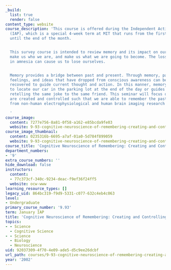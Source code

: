 ```yaml
---
_build:
  list: true
  render: false
content_type: website
course_description: 'This course is offered during the Independent Activities Period
  (IAP), which is a special 4-week term at MIT that runs from the first week of January
  until the end of the month.


  This survey course is intended to review memory and its impact on our lives. Memories
  make us who we are, and make us what we are going to become. The loss of memory
  in amnesia can cause us to lose ourselves.


  Memory provides a bridge between past and present. Through memory, past sensations,
  feelings, and ideas that have dropped from conscious awareness can be subsequently
  recovered to guide current thought and action. In this manner, memory allows us
  to locate our car in the parking lot at the end of the day or guides us to avoid
  retelling the same joke to the same friend. This seminar will focus on how memories
  are created and controlled such that we are able to remember the past. Recent insights
  from non-human electrophysiological and human brain imaging research will be emphasized.

  '
course_image:
  content: 7277e756-8a81-0f58-a162-e85bcda9fe03
  website: 9-93-cognitive-neuroscience-of-remembering-creating-and-controlling-memory-january-iap-2002
course_image_thumbnail:
  content: 0235316b-6695-a7af-01a0-5d784f899059
  website: 9-93-cognitive-neuroscience-of-remembering-creating-and-controlling-memory-january-iap-2002
course_title: 'Cognitive Neuroscience of Remembering: Creating and Controlling Memory'
department_numbers:
- '9'
extra_course_numbers: ''
hide_download: false
instructors:
  content:
  - 77c373cf-340c-9234-deac-f9ef36f24ff5
  website: ocw-www
learning_resource_types: []
legacy_uid: 864bc319-f9d9-5331-c077-632c4eb4c063
level:
- Undergraduate
primary_course_number: '9.93'
term: January IAP
title: 'Cognitive Neuroscience of Remembering: Creating and Controlling Memory'
topics:
- - Science
  - Cognitive Science
- - Science
  - Biology
  - Neuroscience
uid: 92037309-4f70-4e09-ade5-d5c9ee26dcbf
url_path: courses/9-93-cognitive-neuroscience-of-remembering-creating-and-controlling-memory-january-iap-2002
year: '2002'
---
```

